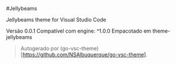 #Jellybeams

Jellybeams theme for Visual Studio Code

Versão 0.0.1
Compatível com engine: ^1.0.0
Empacotado em theme-jellybeams

> Autogerado por (go-vsc-theme)[https://github.com/NSAlbuquerque/go-vsc-theme].